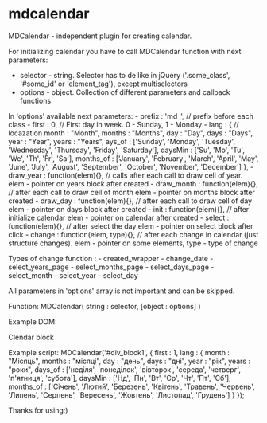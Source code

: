 # mdcalendar
MDCalendar - independent plugin for creating calendar.

For initializing calendar you have to call MDCalendar function with next parameters:
  - selector - string. Selector has to de like in jQuery ('.some_class', '#some_id' or 'element_tag'), except multiselectors
  - options - object. Collection of different parameters and callback functions

  In 'options' available next parameters:
    - prefix  : 'md_',    // prefix before each class
    - first   : 0,        // First day in week. 0 - Sunday, 1 - Monday
    - lang    : {         // locazation
        month   : "Month",
        months  : "Months",
        day     : "Day",
        days    : "Days",
        year    : "Year",
        years   : "Years",
        ays_of     : ['Sunday', 'Monday', 'Tuesday', 'Wednesday', 'Thursday', 'Friday', 'Saturday'],
        daysMin     : ['Su', 'Mo', 'Tu', 'We', 'Th', 'Fr', 'Sa'],
        months_of   : ['January', 'February', 'March', 'April', 'May', 'June', 'July', 'August', 'September', 'October', 'November', 'December']
    },
    - draw_year   : function(elem){},     // calls after each call to draw cell of year.    elem - pointer on years block after created
    - draw_month  : function(elem){},     // after each call to draw cell of month  elem - pointer on months block after created
    - draw_day    : function(elem){},     // after each call to draw cell of day    elem - pointer on days block  after created
    - init        : function(elem){},     // after initialize calendar  elem - pointer on calendar after created
    - select      : function(elem){},     // after select the day   elem - pointer on select block after click
    - change      : function(elem, type){},     // after each change in calendar (just structure changes).   elem - pointer on some elements, type - type of change

  Types of change function :
    - created_wrapper
    - change_date
    - select_years_page
    - select_months_page
    - select_days_page
    - select_month
    - select_year
    - select_day

  All parameters in 'options' array is not important and can be skipped.

  Function: MDCalendar( string : selector, [object : options] )

  Example DOM:
      <div id="div_block1">Clendar block</div>

  Example script:
      MDCalendar('#div_block1', {
                first : 1,
                lang : {
                    month   : "Місяць",
                    months  : "місяці",
                    day     : "день",
                    days    : "дні",
                    year    : "рік",
                    years   : "роки",
                    days_of     : ['неділя', 'понеділок', 'вівторок', 'середа', 'четверг', 'п\'ятниця', 'субота'],
                    daysMin     : ['Нд', 'Пн', 'Вт', 'Ср', 'Чт', 'Пт', 'Сб'],
                    months_of   : ['Січень', 'Лютий', 'Березень', 'Квітень', 'Травень', 'Червень', 'Липень', 'Серпень', 'Вересень', 'Жовтень', 'Листопад', 'Грудень']
                }
            });

Thanks for using:)
